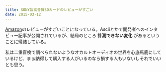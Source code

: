 ```yaml
---
title: SONY製高音質SDカードのレビューがすごい
date: 2015-03-12
---
```


[Amazon](http://www.amazon.co.jp/dp/B00TXWKC7W/)のレビューがすごいことになっている。Asciiとかで開発者へのインタビュー記事が公開されているが、結局のところ **計測できない変化** があるということに帰結している。

私は二重盲検で調べられないようなオカルトオーディオの世界を心底馬鹿にしているけど、まぁ納得して購入する人がいるのなら損する人もいないしそれでいいとも思う。
